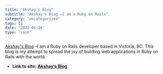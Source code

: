 ```yaml
---
title: "Akshay’s Blog"
subtitle: "Akshay's Blog –I am a Ruby on Rails"
category: "uncategorized"
tags: []
date: "2023-06-16"
type: "rain"
---
```

[ Akshay's Blog](<https://www.akshaykhot.com/>) –I am a Ruby on Rails
developer based in Victoria, BC. This blog is my attempt to spread the joy of
building web applications in Ruby on Rails with the world.


* **Link to site:** **[Akshay’s Blog](None)**